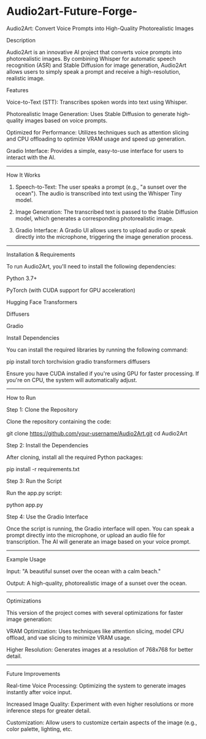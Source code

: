 # Audio2art-Future-Forge-
Audio2Art: Convert Voice Prompts into High-Quality Photorealistic Images

Description

Audio2Art is an innovative AI project that converts voice prompts into photorealistic images. By combining Whisper for automatic speech recognition (ASR) and Stable Diffusion for image generation, Audio2Art allows users to simply speak a prompt and receive a high-resolution, realistic image.

Features

Voice-to-Text (STT): Transcribes spoken words into text using Whisper.

Photorealistic Image Generation: Uses Stable Diffusion to generate high-quality images based on voice prompts.

Optimized for Performance: Utilizes techniques such as attention slicing and CPU offloading to optimize VRAM usage and speed up generation.

Gradio Interface: Provides a simple, easy-to-use interface for users to interact with the AI.



---

How It Works

1. Speech-to-Text: The user speaks a prompt (e.g., "a sunset over the ocean"). The audio is transcribed into text using the Whisper Tiny model.


2. Image Generation: The transcribed text is passed to the Stable Diffusion model, which generates a corresponding photorealistic image.


3. Gradio Interface: A Gradio UI allows users to upload audio or speak directly into the microphone, triggering the image generation process.




---

Installation & Requirements

To run Audio2Art, you'll need to install the following dependencies:

Python 3.7+

PyTorch (with CUDA support for GPU acceleration)

Hugging Face Transformers

Diffusers

Gradio


Install Dependencies

You can install the required libraries by running the following command:

pip install torch torchvision gradio transformers diffusers

Ensure you have CUDA installed if you're using GPU for faster processing. If you're on CPU, the system will automatically adjust.


---

How to Run

Step 1: Clone the Repository

Clone the repository containing the code:

git clone https://github.com/your-username/Audio2Art.git
cd Audio2Art

Step 2: Install the Dependencies

After cloning, install all the required Python packages:

pip install -r requirements.txt

Step 3: Run the Script

Run the app.py script:

python app.py

Step 4: Use the Gradio Interface

Once the script is running, the Gradio interface will open. You can speak a prompt directly into the microphone, or upload an audio file for transcription. The AI will generate an image based on your voice prompt.


---

Example Usage

Input: "A beautiful sunset over the ocean with a calm beach."

Output: A high-quality, photorealistic image of a sunset over the ocean.



---

Optimizations

This version of the project comes with several optimizations for faster image generation:

VRAM Optimization: Uses techniques like attention slicing, model CPU offload, and vae slicing to minimize VRAM usage.

Higher Resolution: Generates images at a resolution of 768x768 for better detail.



---

Future Improvements

Real-time Voice Processing: Optimizing the system to generate images instantly after voice input.

Increased Image Quality: Experiment with even higher resolutions or more inference steps for greater detail.

Customization: Allow users to customize certain aspects of the image (e.g., color palette, lighting, etc.
